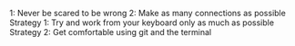 1: Never be scared to be wrong
2: Make as many connections as possible
Strategy 1: Try and work from your keyboard only as much as possible
Strategy 2: Get comfortable using git and the terminal

